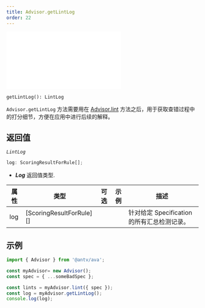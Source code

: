```yaml
---
title: Advisor.getLintLog
order: 22
---
```


<embed src='@/docs/common/style.md'></embed>

```sign
getLintLog(): LintLog
```

`Advisor.getLintLog` 方法需要用在 [Advisor.lint](./Advisor-lint) 方法之后，用于获取查错过程中的打分细节，方便在应用中进行后续的解释。

## 返回值

_`LintLog`_

```ts
log: ScoringResultForRule[];
```

* _**Log**_ 返回值类型.

| 属性  | 类型                                                                   | 可选  | 示例 | 描述                                        |
| ----- | ---------------------------------------------------------------------- | :---: | ---- | ------------------------------------------- |
| log   | [ScoringResultForRule][] |       |      | 针对给定 Specification 的所有汇总检测记录。 |

## 示例

```ts
import { Advisor } from '@antv/ava';

const myAdvisor= new Advisor();
const spec = { ...someBadSpec };

const lints = myAdvisor.lint({ spec });
const log = myAdvisor.getLintLog();
console.log(log);
```
